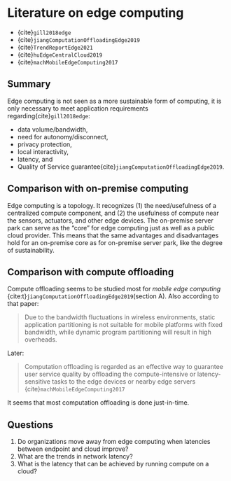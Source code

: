 # Literature on edge computing

* {cite}`gill2018edge`
* {cite}`jiangComputationOffloadingEdge2019`
* {cite}`TrendReportEdge2021`
* {cite}`huEdgeCentralCloud2019`
* {cite}`machMobileEdgeComputing2017`

## Summary

Edge computing is not seen as a more sustainable form of computing, it is only
necessary to meet application requirements regarding{cite}`gill2018edge`: 
* data volume/bandwidth, 
* need for autonomy/disconnect, 
* privacy protection, 
* local interactivity,
* latency, and 
* Quality of Service guarantee{cite}`jiangComputationOffloadingEdge2019`.

## Comparison with on-premise computing

Edge computing is a topology. It recognizes (1) the need/usefulness of a
centralized compute component, and (2) the usefulness of compute near the
sensors, actuators, and other edge devices. The on-premise server park can serve
as the “core” for edge computing just as well as a public cloud provider. This
means that the same advantages and disadvantages hold for an on-premise core as
for on-premise server park, like the degree of sustainability.

## Comparison with compute offloading

Compute offloading seems to be studied most for *mobile edge computing*
{cite:t}`jiangComputationOffloadingEdge2019`(section A). Also according to that
paper:

> Due to the bandwidth fluctuations in wireless environments, static application
> partitioning is not suitable for mobile platforms with fixed bandwidth, while
> dynamic program partitioning will result in high overheads.

Later:

> Computation offloading is regarded as an effective way to guarantee user
> service quality by offloading the compute-intensive or latency-sensitive tasks
> to the edge devices or nearby edge servers {cite}`machMobileEdgeComputing2017`

It seems that most computation offloading is done just-in-time.

## Questions

1. Do organizations move away from edge computing when latencies between
   endpoint and cloud improve? 
2. What are the trends in network latency?
3. What is the latency that can be achieved by running compute on a cloud?
